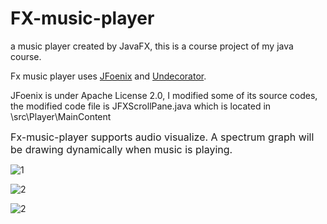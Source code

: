 # FX-music-player
a music player created by JavaFX, this is a course project of my java course.

Fx music player uses [JFoenix](https://github.com/jfoenixadmin/JFoenix) and [Undecorator](https://github.com/in-sideFX/Undecorator).

JFoenix is under Apache License 2.0, I modified some of its source codes, the modified code file is JFXScrollPane.java which is located in \src\Player\MainContent

<font size=3>Fx-music-player supports audio visualize. A spectrum graph will be drawing dynamically when music is playing.</font>

![1](https://github.com/coyorkdow/FX-music-player/blob/master/1.png)

![2](https://github.com/coyorkdow/FX-music-player/blob/master/2.png)

![2](https://github.com/coyorkdow/FX-music-player/blob/master/3.gif)
